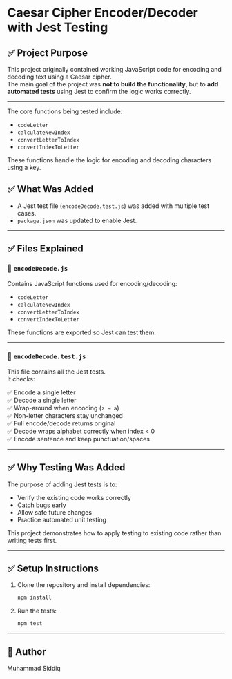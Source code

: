 # Caesar Cipher Encoder/Decoder with Jest Testing

## ✅ Project Purpose
This project originally contained working JavaScript code for encoding and decoding text using a Caesar cipher.  
The main goal of the project was **not to build the functionality**, but to **add automated tests** using Jest to confirm the logic works correctly.

---

The core functions being tested include:

- `codeLetter`
- `calculateNewIndex`
- `convertLetterToIndex`
- `convertIndexToLetter`

These functions handle the logic for encoding and decoding characters using a key.

## ✅ What Was Added

- A Jest test file (`encodeDecode.test.js`) was added with multiple test cases.
- `package.json` was updated to enable Jest.

---

## ✅ Files Explained

### 📌 `encodeDecode.js`
Contains JavaScript functions used for encoding/decoding:
- `codeLetter`
- `calculateNewIndex`
- `convertLetterToIndex`
- `convertIndexToLetter`

These functions are exported so Jest can test them.

---

### 📌 `encodeDecode.test.js`
This file contains all the Jest tests.  
It checks:

✅ Encode a single letter  
✅ Decode a single letter  
✅ Wrap-around when encoding (`z → a`)  
✅ Non-letter characters stay unchanged  
✅ Full encode/decode returns original  
✅ Decode wraps alphabet correctly when index < 0   
✅ Encode sentence and keep punctuation/spaces  


---

## ✅ Why Testing Was Added

The purpose of adding Jest tests is to:

- Verify the existing code works correctly
- Catch bugs early
- Allow safe future changes
- Practice automated unit testing

This project demonstrates how to apply testing to existing code rather than writing tests first.

---

## ✅ Setup Instructions

1. Clone the repository and install dependencies:

    ```bash
    npm install
    ```
2. Run the tests:
    ```bash
    npm test
    ```
---

## 👤 Author

Muhammad Siddiq